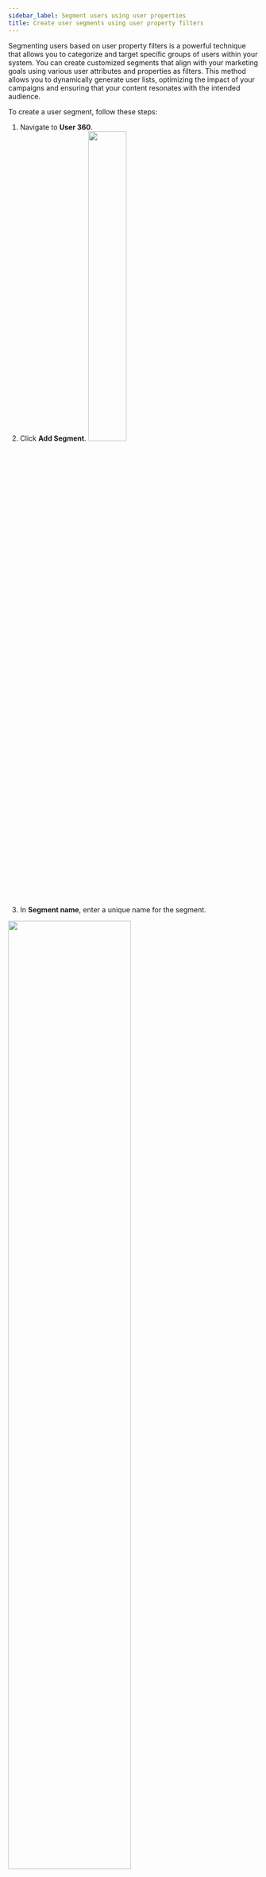 ```yaml
---
sidebar_label: Segment users using user properties
title: Create user segments using user property filters
---
```



Segmenting users based on user property filters is a powerful technique that allows you to categorize and target specific groups of users within your system. You can create customized segments that align with your marketing goals using various user attributes and properties as filters. This method allows you to dynamically generate user lists, optimizing the impact of your campaigns and ensuring that your content resonates with the intended audience.

To create a user segment, follow these steps:

1. Navigate to **User 360**.
2. Click **Add Segment**.
   <img src="https://imgur.com/TXIxQ1l.png" width="40%"/>
3.  In **Segment name**, enter a unique name for the segment.

 <img src="https://i.imgur.com/6O2hgru.png" width="70%"/>

4. In **Conditions**, define the condition basis which you want to create the group. A condition consists of the following pattern.
 {property} {operator} {value}

Option | Description
--------- | --------
property | The attribute by which you want to create the segment. You can choose from a list of predefined and custom user properties along with `createdAt` (Timestamp of when the user record was created) and `updatedAt` (Timestamp of when the user record was recently updated).
operator | The condition operator that you want to use - is known, is not known, is, isn't, contains, does not contain.<br/><ul><li>**Operators for String datatypes**: is known, is not known, is, isn't, contains, does not contain </li><li>**Operators for Email/phone**: is known, is not known, is, isn't</li> <li>**Operators for date datatype**: is today, is known, is not known, is, is after, is above, was exact </li><li> **Operators for Boolean data type**: is known, is not known, is true, is not true, is false, is not false</li></ul>
value | Value of the expression. Use + to add multiple values. For example, create users whose city is either Bangalore or Mumbai.<img src="https://i.imgur.com/vdcl0je.png" width="90%"/>



5. To add more conditions, click **Add condition**.
  
  <img src="https://i.imgur.com/PnSrqvJ.png" width="80%"/>

To create more sophisticated segments you can [combine `and` with `or` conditions](/docs/platform_concepts/engagement/cdp/user_data_segments/segment_usecases#21-segments-with-multiple-conditions-andor). This makes segments more powerful and flexible.


Once you create a segment, you can view users in the segment, modify segment condition, download users of the segment, or delete it as explained in the following sections.

:::note
Segments involving date, time, or date-time data types are not real-time; the user list updates at midnight when the cron job runs.
:::
***






**What next?**

* Once you've created a segment, [view users in the segment](/docs/platform_concepts/engagement/cdp/user_data_segments/manage_segments#view-segment-users) and know how to use the segment to [run targeted campaigns](/docs/platform_concepts/engagement/outbound/outbound-campaigns/run-campaign).
* [Edit segment condition or name](/docs/platform_concepts/engagement/cdp/user_data_segments/manage_segments#edit-user-segment) if needed. If you want to delete, check out [Delete segment](/docs/platform_concepts/engagement/cdp/user_data_segments/manage_segments#2-manually-delete-user-segment).